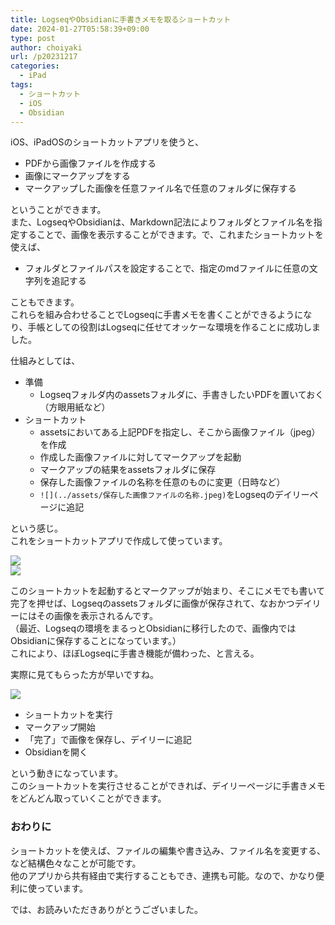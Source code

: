 ```yaml
---
title: LogseqやObsidianに手書きメモを取るショートカット
date: 2024-01-27T05:58:39+09:00
type: post
author: choiyaki
url: /p20231217
categories: 
  - iPad
tags:
  - ショートカット
  - iOS
  - Obsidian
---
```

iOS、iPadOSのショートカットアプリを使うと、  
  
- PDFから画像ファイルを作成する  
- 画像にマークアップをする  
- マークアップした画像を任意ファイル名で任意のフォルダに保存する  
  
ということができます。  
また、LogseqやObsidianは、Markdown記法によりフォルダとファイル名を指定することで、画像を表示することができます。で、これまたショートカットを使えば、  
  
- フォルダとファイルパスを設定することで、指定のmdファイルに任意の文字列を追記する  
  
こともできます。  
これらを組み合わせることでLogseqに手書メモを書くことができるようになり、手帳としての役割はLogseqに任せてオッケーな環境を作ることに成功しました。  
  
仕組みとしては、  
  
- 準備  
	- Logseqフォルダ内のassetsフォルダに、手書きしたいPDFを置いておく（方眼用紙など）  
- ショートカット  
	- assetsにおいてある上記PDFを指定し、そこから画像ファイル（jpeg）を作成  
	- 作成した画像ファイルに対してマークアップを起動  
	- マークアップの結果をassetsフォルダに保存  
	- 保存した画像ファイルの名称を任意のものに変更（日時など）  
	- `![](../assets/保存した画像ファイルの名称.jpeg)`をLogseqのデイリーページに追記  
  
という感じ。  
これをショートカットアプリで作成して使っています。  
  
![](https://gyazo.com/decbe816a9af973ffdb7c04e0f6d67b4/raw)  
![](https://gyazo.com/d0c4ed43382f739c7af7c0513804e3a1/raw)  
  
このショートカットを起動するとマークアップが始まり、そこにメモでも書いて完了を押せば、Logseqのassetsフォルダに画像が保存されて、なおかつデイリーにはその画像を表示されるんです。  
（最近、Logseqの環境をまるっとObsidianに移行したので、画像内ではObsidianに保存することになっています。）  
これにより、ほぼLogseqに手書き機能が備わった、と言える。  
  
実際に見てもらった方が早いですね。  
  
![](https://gyazo.com/8fa7d4613331fd399c943723345d6102/raw)  
  
- ショートカットを実行  
- マークアップ開始  
- 「完了」で画像を保存し、デイリーに追記  
- Obsidianを開く  
  
という動きになっています。  
このショートカットを実行させることができれば、デイリーページに手書きメモをどんどん取っていくことができます。  
  
### おわりに  
  
ショートカットを使えば、ファイルの編集や書き込み、ファイル名を変更する、など結構色々なことが可能です。  
他のアプリから共有経由で実行することもでき、連携も可能。なので、かなり便利に使っています。  
  
では、お読みいただきありがとうございました。